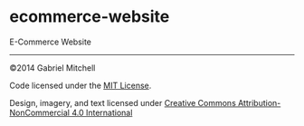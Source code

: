 ecommerce-website
=================

E-Commerce Website

---

©2014 Gabriel Mitchell

Code licensed under the [MIT License](LICENSE).

Design, imagery, and text licensed under [Creative Commons Attribution-NonCommercial 4.0 International](http://creativecommons.org/licenses/by-nc/4.0/)